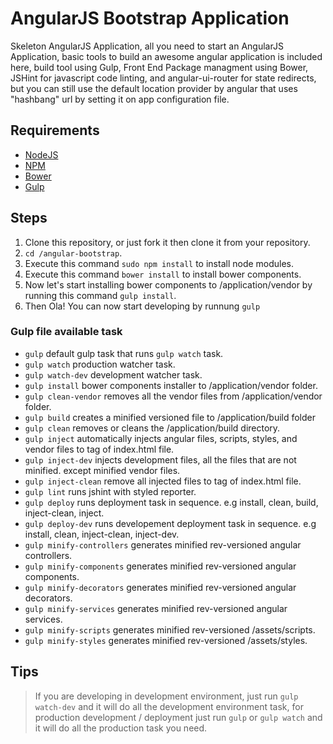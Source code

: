 # AngularJS Bootstrap Application

Skeleton AngularJS Application, all you need to start an AngularJS
Application, basic tools to build an awesome angular application is
included here, build tool using Gulp, Front End Package managment
using Bower, JSHint for javascript code linting, and angular-ui-router
for state redirects, but you can still use the default location provider
by angular that uses "hashbang" url by setting it on app configuration file.

## Requirements
* [NodeJS](http://nodejs.org)
* [NPM](http://npmjs.com)
* [Bower](http://bower.io)
* [Gulp](http://gulpjs.com)

## Steps
1. Clone this repository, or just fork it then clone it
from your repository.
2. `cd /angular-bootstrap`.
3. Execute this command `sudo npm install` to install node modules.
4. Execute this command `bower install` to install bower components.
5. Now let's start installing bower components to /application/vendor
by running this command `gulp install`.
6. Then Ola! You can now start developing by runnung `gulp`

### Gulp file available task
* `gulp` default gulp task that runs `gulp watch` task.
* `gulp watch` production watcher task.
* `gulp watch-dev` development watcher task.
* `gulp install` bower components installer to /application/vendor folder.
* `gulp clean-vendor` removes all the vendor files from /application/vendor folder.
* `gulp build` creates a minified versioned file to /application/build folder
* `gulp clean` removes or cleans the /application/build directory.
* `gulp inject` automatically injects angular files, scripts, styles, and vendor files to <head> tag of index.html file.
* `gulp inject-dev` injects development files, all the files that are not minified. except minified vendor files.
* `gulp inject-clean` remove all injected files to <head> tag of index.html file.
* `gulp lint` runs jshint with styled reporter.
* `gulp deploy` runs deployment task in sequence. e.g install, clean, build, inject-clean, inject.
* `gulp deploy-dev` runs developement deployment task in sequence. e.g install, clean, inject-clean, inject-dev.
* `gulp minify-controllers` generates minified rev-versioned angular controllers.
* `gulp minify-components` generates minified rev-versioned angular components.
* `gulp minify-decorators` generates minified rev-versioned angular decorators.
* `gulp minify-services` generates minified rev-versioned angular services.
* `gulp minify-scripts` generates minified rev-versioned /assets/scripts.
* `gulp minify-styles` generates minified rev-versioned /assets/styles.

## Tips
> If you are developing in development environment, just run `gulp watch-dev` and it will do all the development
> environment task, for production development / deployment just run `gulp` or `gulp watch` and it will do all the
> production task you need.
